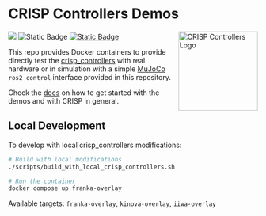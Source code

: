 # CRISP Controllers Demos

<img src="https://github.com/user-attachments/assets/284983f8-2311-4699-86ab-06fc2ea9d5af" alt="CRISP Controllers Logo" width="160" align="right"/>

<a href="https://github.com/utiasDSL/crisp_controllers_demos/actions/workflows/docker_build.yml"><img src="https://github.com/utiasDSL/crisp_controllers_demos/actions/workflows/docker_build.yml/badge.svg"/></a>
<img alt="Static Badge" src="https://img.shields.io/badge/arxiv-cite-b31b1b?style=flat&link=google.com">
<a href="https://utiasDSL.github.io/crisp_controllers/"><img alt="Static Badge" src="https://img.shields.io/badge/docs-passing-blue?style=flat&link=https%3A%2F%2FutiasDSL.github.io%2Fcrisp_controllers%2F"></a>

This repo provides Docker containers to provide directly test the [crisp_controllers](https://github.com/utiasDSL/crisp_controllers) with real hardware or in simulation with a simple [MuJoCo](https://github.com/google-deepmind/mujoco) `ros2_control` interface provided in this repository.

Check the [docs](https://utiasdsl.github.io/crisp_controllers/misc/demos/) on how to get started with the demos and with CRISP in general.

## Local Development

To develop with local crisp_controllers modifications:

```bash
# Build with local modifications  
./scripts/build_with_local_crisp_controllers.sh

# Run the container
docker compose up franka-overlay
```

Available targets: `franka-overlay`, `kinova-overlay`, `iiwa-overlay`


